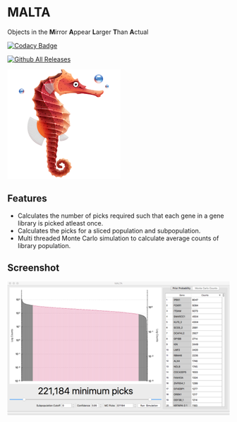 # MALTA

Objects in the **M**irror **A**ppear **L**arger **T**han **A**ctual

[![Codacy Badge](https://api.codacy.com/project/badge/Grade/283a51c7852e43b4a536e32aa32cf16d)](https://www.codacy.com/app/emptyewer/MALTA?utm_source=github.com&amp;utm_medium=referral&amp;utm_content=emptyewer/MALTA&amp;utm_campaign=Badge_Grade)

[![Github All Releases](https://img.shields.io/github/downloads/atom/atom/total.svg)]()

![alt text](malta.png "")


## Features

* Calculates the number of picks required such that each gene in a gene library is picked atleast once.
* Calculates the picks for a sliced population and subpopulation.
* Multi threaded Monte Carlo simulation to calculate average counts of library population.

## Screenshot

![alt text](screenshot.png "")

